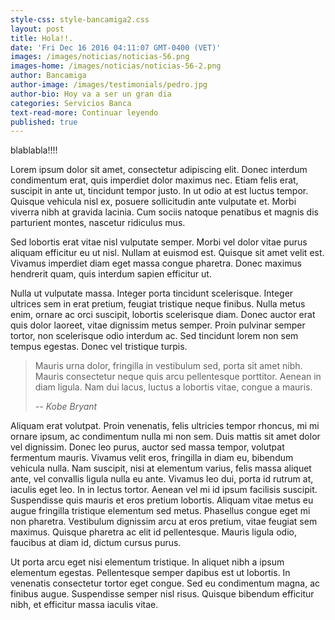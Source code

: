 ```yaml
---
style-css: style-bancamiga2.css
layout: post
title: Hola!!.
date: 'Fri Dec 16 2016 04:11:07 GMT-0400 (VET)'
images: /images/noticias/noticias-56.png
images-home: /images/noticias/noticias-56-2.png
author: Bancamiga
author-image: /images/testimonials/pedro.jpg
author-bio: Hoy va a ser un gran dia
categories: Servicios Banca
text-read-more: Continuar leyendo
published: true
---
```


blablabla!!!!

<p><span class="dropcap">L</span>orem ipsum dolor sit amet, consectetur adipiscing elit. Donec interdum condimentum erat, quis imperdiet dolor maximus nec. Etiam felis erat, suscipit in ante ut, tincidunt tempor justo. In ut odio at est luctus tempor. Quisque vehicula nisl ex, posuere sollicitudin ante vulputate et. Morbi viverra nibh at gravida lacinia. Cum sociis natoque penatibus et magnis dis parturient montes, nascetur ridiculus mus.</p>
<p>Sed lobortis erat vitae nisl vulputate semper. Morbi vel dolor vitae purus aliquam efficitur eu ut nisl. Nullam at euismod est. Quisque sit amet velit est. Vivamus imperdiet diam eget massa congue pharetra. Donec maximus hendrerit quam, quis interdum sapien efficitur ut.</p>
<p>Nulla ut vulputate massa. Integer porta tincidunt scelerisque. Integer ultrices sem in erat pretium, feugiat tristique neque finibus. Nulla metus enim, ornare ac orci suscipit, lobortis scelerisque diam. Donec auctor erat quis dolor laoreet, vitae dignissim metus semper. Proin pulvinar semper tortor, non scelerisque odio interdum ac. Sed tincidunt lorem non sem tempus egestas. Donec vel tristique turpis.</p>
<blockquote>
    <p>Mauris urna dolor, fringilla in vestibulum sed, porta sit amet nibh. Mauris consectetur neque quis arcu pellentesque porttitor. Aenean in diam ligula. Nam dui lacus, luctus a lobortis vitae, congue a mauris.</p>
    <cite>-- Kobe Bryant</cite>
</blockquote>
<p>Aliquam erat volutpat. Proin venenatis, felis ultricies tempor rhoncus, mi mi ornare ipsum, ac condimentum nulla mi non sem. Duis mattis sit amet dolor vel dignissim. Donec leo purus, auctor sed massa tempor, volutpat fermentum mauris. Vivamus velit eros, fringilla in diam eu, bibendum vehicula nulla. Nam suscipit, nisi at elementum varius, felis massa aliquet ante, vel convallis ligula nulla eu ante. Vivamus leo dui, porta id rutrum at, iaculis eget leo. In in lectus tortor. Aenean vel mi id ipsum facilisis suscipit. Suspendisse quis mauris et eros pretium lobortis. Aliquam vitae metus eu augue fringilla tristique elementum sed metus. Phasellus congue eget mi non pharetra. Vestibulum dignissim arcu at eros pretium, vitae feugiat sem maximus. Quisque pharetra ac elit id pellentesque. Mauris ligula odio, faucibus at diam id, dictum cursus purus.</p>
<p>Ut porta arcu eget nisi elementum tristique. In aliquet nibh a ipsum elementum egestas. Pellentesque semper dapibus est ut lobortis. In venenatis consectetur tortor eget congue. Sed eu condimentum magna, ac finibus augue. Suspendisse semper nisl risus. Quisque bibendum efficitur nibh, et efficitur massa iaculis vitae.</p>
